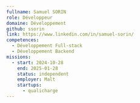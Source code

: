 ```yaml
---
fullname: Samuel SORIN
role: Développeur
domaine: Développement
github: ssorin
link: https://www.linkedin.com/in/samuel-sorin/
competences:
  - Développement Full-stack
  - Développement Backend
missions:
  - start: 2024-10-28
    end: 2025-01-28
    status: independent
    employer: Malt
    startups:
      - qualicharge
---
```

